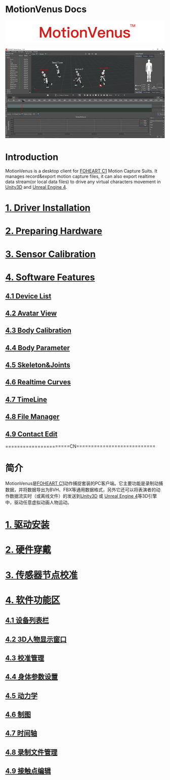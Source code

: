 # MotionVenus Docs

<div align=center>
<img src="https://raw.githubusercontent.com/FOHEART/MotionVenusHelp/v1.3.4/img/softwareName.png"/>
</div>

![MainThumb](https://raw.githubusercontent.com/FOHEART/MotionVenusHelp/v1.3.4/img/MotionVenus_1_3_0.png)

# Introduction
MotionVenus is a desktop client for [FOHEART C1](http://www.foheart.com/) Motion Capture Suits. It manages record&export motion capture files, it can also export realtime data stream(or local data files) to drive any virtual characters movement in [Unity3D](https://unity3d.com) and [Unreal Engine 4](https://www.unrealengine.com).<br>
# [1. Driver Installation](https://github.com/FOHEART/MotionVenusHelp/blob/v1.3.4/driver/driverinstall.md)
# [2. Preparing Hardware](https://github.com/FOHEART/MotionVenusHelp/blob/v1.3.4/hardware/preparinghardware.md)
# [3. Sensor Calibration](https://github.com/FOHEART/MotionVenusHelp/blob/v1.3.4/software/sensorcali.md)
# [4. Software Features](https://github.com/FOHEART/MotionVenusHelp/blob/v1.3.4/software/devicelist.md)
## [4.1 Device List](https://github.com/FOHEART/MotionVenusHelp/blob/v1.3.4/software/devicelist.md)
## [4.2 Avatar View](https://github.com/FOHEART/MotionVenusHelp/blob/v1.3.4/software/view3d.md)
## [4.3 Body Calibration](https://github.com/FOHEART/MotionVenusHelp/blob/v1.3.4/software/calimgr.md)
## [4.4 Body Parameter](https://github.com/FOHEART/MotionVenusHelp/blob/v1.3.4/software/bodyparam.md)
## [4.5 Skeleton&Joints](https://github.com/FOHEART/MotionVenusHelp/blob/v1.3.4/software/kinetics.md)
## [4.6 Realtime Curves](https://github.com/FOHEART/MotionVenusHelp/blob/v1.3.4/software/plot.md)	
## [4.7 TimeLine](https://github.com/FOHEART/MotionVenusHelp/blob/v1.3.4/software/timeline.md)	
## [4.8 File Manager](https://github.com/FOHEART/MotionVenusHelp/blob/v1.3.4/software/filemgr.md)
## [4.9 Contact Edit](https://github.com/FOHEART/MotionVenusHelp/blob/v1.3.4/software/contacteditor.md)
			
======================CN===========================<br>
# 简介
MotionVenus是[FOHEART C1](http://www.foheart.com/)动作捕捉套装的PC客户端。它主要功能是录制动捕数据，并将数据导出为BVH、FBX等通用数据格式，另外它还可以将表演者的动作数据流实时（或离线文件）的发送到[Unity3D](https://unity3d.com) 或 [Unreal Engine 4](https://www.unrealengine.com)等3D引擎中，驱动任意虚拟动画人物运动。
# [1. 驱动安装](https://github.com/FOHEART/MotionVenusHelp/blob/v1.3.4/driver/driverinstall.md)
# [2. 硬件穿戴](https://github.com/FOHEART/MotionVenusHelp/blob/v1.3.4/hardware/preparinghardware.md)
# [3. 传感器节点校准](https://github.com/FOHEART/MotionVenusHelp/blob/v1.3.4/software/sensorcali.md)
# [4. 软件功能区](https://github.com/FOHEART/MotionVenusHelp/blob/v1.3.4/software/devicelist.md)
## [4.1 设备列表栏](https://github.com/FOHEART/MotionVenusHelp/blob/v1.3.4/software/devicelist.md)
## [4.2 3D人物显示窗口](https://github.com/FOHEART/MotionVenusHelp/blob/v1.3.4/software/view3d.md)
## [4.3 校准管理](https://github.com/FOHEART/MotionVenusHelp/blob/v1.3.4/software/calimgr.md)
## [4.4 身体参数设置](https://github.com/FOHEART/MotionVenusHelp/blob/v1.3.4/software/bodyparam.md)
## [4.5 动力学](https://github.com/FOHEART/MotionVenusHelp/blob/v1.3.4/software/kinetics.md)	
## [4.6 制图](https://github.com/FOHEART/MotionVenusHelp/blob/v1.3.4/software/plot.md)	
## [4.7 时间轴](https://github.com/FOHEART/MotionVenusHelp/blob/v1.3.4/software/timeline.md)
## [4.8 录制文件管理](https://github.com/FOHEART/MotionVenusHelp/blob/v1.3.4/software/filemgr.md)
## [4.9 接触点编辑](https://github.com/FOHEART/MotionVenusHelp/blob/v1.3.4/software/contacteditor.md)